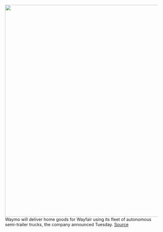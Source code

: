 <img src='https://cdn.vox-cdn.com/thumbor/m1-2k3fF0LBsQ6Vit_ldwNc0ioA=/0x0:2040x1360/1200x800/filters:focal(857x517:1183x843)/cdn.vox-cdn.com/uploads/chorus_image/image/71025514/vpavic_191202_3827_0042.0.jpeg' width='700px' /><br/>
Waymo will deliver home goods for Wayfair using its fleet of autonomous semi-trailer trucks, the company announced Tuesday.
<a href='https://www.theverge.com/2022/6/28/23186715/waymo-self-driving-trucks-deliver-wayfair-home-goods'> Source <a/>